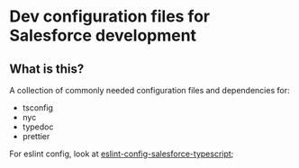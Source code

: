 # Dev configuration files for Salesforce development

## What is this?

A collection of commonly needed configuration files and dependencies for:

- tsconfig
- nyc
- typedoc
- prettier

For eslint config, look at [eslint-config-salesforce-typescript](../eslint-config-salesforce-typescript);
